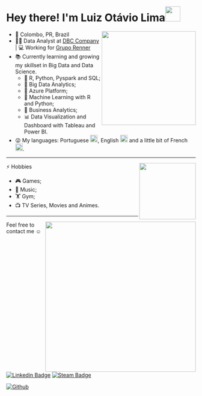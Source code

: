 # Hey there! I'm Luiz Otávio Lima<img src="https://media.giphy.com/media/J60klcdfVdpryi1u78/giphy.gif" width="40">

<img align='right' src="https://media.giphy.com/media/h1QmJxwoCr19BtTkGt/giphy.gif" width="250">


- 📍 Colombo, PR, Brazil 
- 👨‍💻 Data Analyst at [DBC Company](https://www.dbccompany.com.br/en/) | 💻 Working for [Grupo Renner](https://www.lojasrennersa.com.br/en_us/home)
- 📚 Currently learning and growing my skillset in Big Data and Data Science. 
  - 📘 R, Python, Pyspark and SQL;
  - 📙 Big Data Analytics;
  - 📓 Azure Platform;
  - 📗 Machine Learning with R and Python;
  - 📕 Business Analytics;
  - 📊 Data Visualization and Dashboard with Tableau and Power BI.
 - 😜 My languages: Portuguese <img src="https://emojipedia-us.s3.dualstack.us-west-1.amazonaws.com/thumbs/160/apple/271/flag-brazil_1f1e7-1f1f7.png" width="20">, English <img src="https://emojipedia-us.s3.dualstack.us-west-1.amazonaws.com/thumbs/160/apple/271/flag-united-states_1f1fa-1f1f8.png" width="20"> and a little bit of French <img src="https://emojipedia-us.s3.dualstack.us-west-1.amazonaws.com/thumbs/160/apple/271/flag-france_1f1eb-1f1f7.png" width="20">.

---
<img align='right' src=https://media.giphy.com/media/dWlLf9EAC8u5Nd0ku4/giphy.gif width = "150">

⚡ Hobbies
 - 🎮 Games;
 - 🎵 Music;
 - 🏋️ Gym;
 - 📺 TV Series, Movies and Animes.    
   
---
<img align='right' src=https://media.giphy.com/media/2vN72ia7o9FWOxN8IL/giphy.gif width = "400">

Feel free to contact me ☺

[![Linkedin Badge](https://img.shields.io/badge/-Luiz%20Otávio%20Lima-0e76a8?style=flat-square&logo=Linkedin&logoColor=white&link=https://www.linkedin.com/in/luiz-ot%C3%A1vio-f-lima-59bb57131//)](https://www.linkedin.com/in/luizoflima/)
[![Steam Badge](https://img.shields.io/badge/-Lutafel-000?style=flat-square&logo=Steam&logoColor=white&link=https://steamcommunity.com/id/Lutafel/)](https://steamcommunity.com/id/Lutafel/)

[![Github](https://img.shields.io/github/followers/CharalambosIoannou?label=Follow&style=social)](https://github.com/luizotaviolima)

